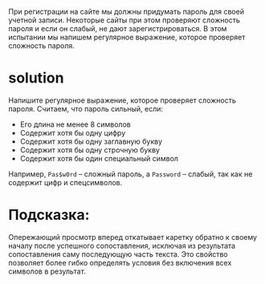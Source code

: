 При регистрации на сайте мы должны придумать пароль для своей учетной записи. Некоторые сайты при этом проверяют сложность пароля и если он слабый, не дают зарегистрироваться. В этом испытании мы напишем регулярное выражение, которое проверяет сложность пароля.

# solution

Напишите регулярное выражение, которое проверяет сложность пароля. Считаем, что пароль сильный, если:

 - Его длина не менее 8 символов
 - Содержит хотя бы одну цифру
 - Содержит хотя бы одну заглавную букву
 - Содержит хотя бы одну строчную букву
 - Содержит хотя бы один специальный символ

Например, `Pas$w0rd` – сложный пароль, а `Password` – слабый, так как не содержит цифр и спецсимволов.

# Подсказка:
Опережающий просмотр вперед откатывает каретку обратно к своему началу после успешного сопоставления, исключая из результата сопоставления саму последующую часть текста. Это свойство позволяет более гибко определять условия без включения всех символов в результат.